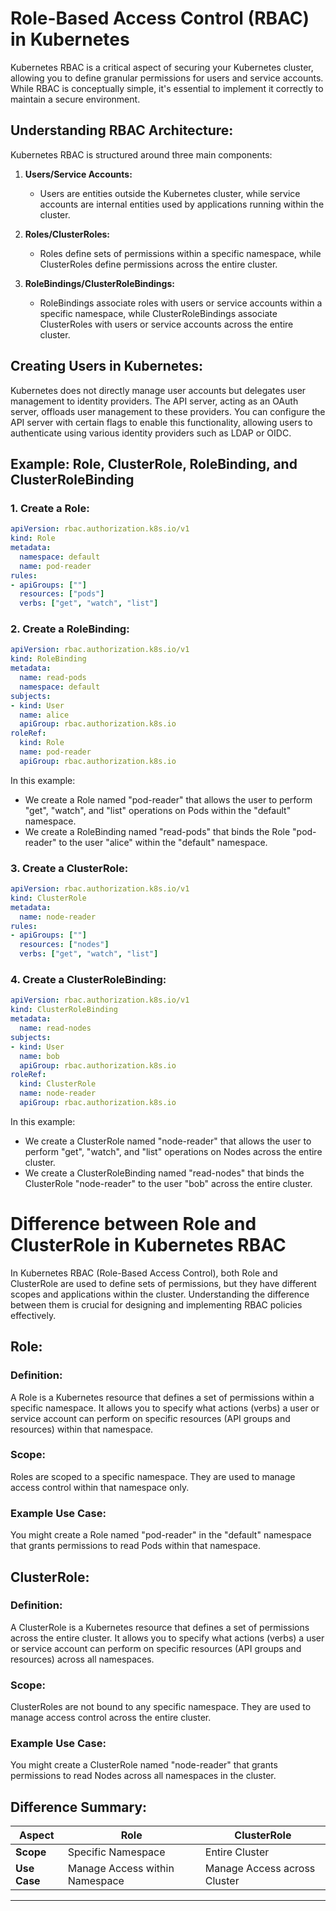 # Role-Based Access Control (RBAC) in Kubernetes

Kubernetes RBAC is a critical aspect of securing your Kubernetes cluster, allowing you to define granular permissions for users and service accounts. While RBAC is conceptually simple, it's essential to implement it correctly to maintain a secure environment.

## Understanding RBAC Architecture:

Kubernetes RBAC is structured around three main components:

1. **Users/Service Accounts:**
   - Users are entities outside the Kubernetes cluster, while service accounts are internal entities used by applications running within the cluster.

2. **Roles/ClusterRoles:**
   - Roles define sets of permissions within a specific namespace, while ClusterRoles define permissions across the entire cluster.

3. **RoleBindings/ClusterRoleBindings:**
   - RoleBindings associate roles with users or service accounts within a specific namespace, while ClusterRoleBindings associate ClusterRoles with users or service accounts across the entire cluster.

## Creating Users in Kubernetes:

Kubernetes does not directly manage user accounts but delegates user management to identity providers. The API server, acting as an OAuth server, offloads user management to these providers. You can configure the API server with certain flags to enable this functionality, allowing users to authenticate using various identity providers such as LDAP or OIDC.

## Example: Role, ClusterRole, RoleBinding, and ClusterRoleBinding

### 1. Create a Role:

```yaml
apiVersion: rbac.authorization.k8s.io/v1
kind: Role
metadata:
  namespace: default
  name: pod-reader
rules:
- apiGroups: [""]
  resources: ["pods"]
  verbs: ["get", "watch", "list"]
```

### 2. Create a RoleBinding:

```yaml
apiVersion: rbac.authorization.k8s.io/v1
kind: RoleBinding
metadata:
  name: read-pods
  namespace: default
subjects:
- kind: User
  name: alice
  apiGroup: rbac.authorization.k8s.io
roleRef:
  kind: Role
  name: pod-reader
  apiGroup: rbac.authorization.k8s.io
```

In this example:
- We create a Role named "pod-reader" that allows the user to perform "get", "watch", and "list" operations on Pods within the "default" namespace.
- We create a RoleBinding named "read-pods" that binds the Role "pod-reader" to the user "alice" within the "default" namespace.

### 3. Create a ClusterRole:

```yaml
apiVersion: rbac.authorization.k8s.io/v1
kind: ClusterRole
metadata:
  name: node-reader
rules:
- apiGroups: [""]
  resources: ["nodes"]
  verbs: ["get", "watch", "list"]
```

### 4. Create a ClusterRoleBinding:

```yaml
apiVersion: rbac.authorization.k8s.io/v1
kind: ClusterRoleBinding
metadata:
  name: read-nodes
subjects:
- kind: User
  name: bob
  apiGroup: rbac.authorization.k8s.io
roleRef:
  kind: ClusterRole
  name: node-reader
  apiGroup: rbac.authorization.k8s.io
```

In this example:
- We create a ClusterRole named "node-reader" that allows the user to perform "get", "watch", and "list" operations on Nodes across the entire cluster.
- We create a ClusterRoleBinding named "read-nodes" that binds the ClusterRole "node-reader" to the user "bob" across the entire cluster.

# Difference between Role and ClusterRole in Kubernetes RBAC

In Kubernetes RBAC (Role-Based Access Control), both Role and ClusterRole are used to define sets of permissions, but they have different scopes and applications within the cluster. Understanding the difference between them is crucial for designing and implementing RBAC policies effectively.

## Role:

### Definition:
A Role is a Kubernetes resource that defines a set of permissions within a specific namespace. It allows you to specify what actions (verbs) a user or service account can perform on specific resources (API groups and resources) within that namespace.

### Scope:
Roles are scoped to a specific namespace. They are used to manage access control within that namespace only.

### Example Use Case:
You might create a Role named "pod-reader" in the "default" namespace that grants permissions to read Pods within that namespace.

## ClusterRole:

### Definition:
A ClusterRole is a Kubernetes resource that defines a set of permissions across the entire cluster. It allows you to specify what actions (verbs) a user or service account can perform on specific resources (API groups and resources) across all namespaces.

### Scope:
ClusterRoles are not bound to any specific namespace. They are used to manage access control across the entire cluster.

### Example Use Case:
You might create a ClusterRole named "node-reader" that grants permissions to read Nodes across all namespaces in the cluster.

## Difference Summary:

| Aspect           | Role                          | ClusterRole                   |
|------------------|-------------------------------|-------------------------------|
| **Scope**        | Specific Namespace            | Entire Cluster                |
| **Use Case**     | Manage Access within Namespace| Manage Access across Cluster  |

**********************************************************************************